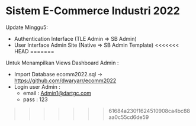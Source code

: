 # Sistem E-Commerce Industri 2022

Update Minggu5:
- Authentication Interface (TLE Admin => SB Admin)
- User Interface Admin Site (Native => SB Admin Template)
<<<<<<< HEAD
=======

Untuk Menampilkan Views Dashboard Admin :
- Import Database ecomm2022.sql -> https://github.com/dwaryarr/ecomm2022
- Login user Admin :
  - email : Admin1@dartgc.com
  - pass : 123
>>>>>>> 61684a230f1624510908ca4bc88aa0c55cd6de59
